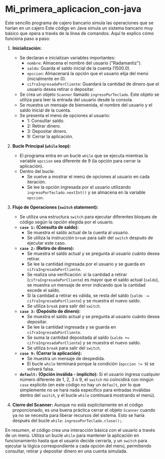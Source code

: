 # Mi_primera_aplicacion_con-java
Este sencillo programa de cajero bancario simula las operaciones que se harían en un cajero
Este código en Java simula un sistema bancario muy básico que opera a través de la línea de comandos. Aquí te explico cómo funciona paso a paso:

1.  **Inicialización:**
    * Se declaran e inicializan variables importantes:
        * `nombre`: Almacena el nombre del usuario ("Radamantiz").
        * `saldo`: Guarda el saldo inicial de la cuenta (1500.0).
        * `opccion`: Almacenará la opción que el usuario elija del menú (inicialmente en 0).
        * `cifraIngresadaPorCliente`: Guardará la cantidad de dinero que el usuario desea retirar o depositar.
    * Se crea un objeto `Scanner` llamado `ingresoPorTeclado`. Este objeto se utiliza para leer la entrada del usuario desde la consola.
    * Se muestra un mensaje de bienvenida, el nombre del usuario y el saldo inicial de la cuenta.
    * Se presenta el menú de opciones al usuario:
        * 1: Consultar saldo.
        * 2: Retirar dinero.
        * 3: Depositar dinero.
        * 9: Cerrar la aplicación.

2.  **Bucle Principal (`while` loop):**
    * El programa entra en un bucle `while` que se ejecuta mientras la variable `opccion` sea diferente de 9 (la opción para cerrar la aplicación).
    * Dentro del bucle:
        * Se vuelve a mostrar el menú de opciones al usuario en cada iteración.
        * Se lee la opción ingresada por el usuario utilizando `ingresoPorTeclado.nextInt()` y se almacena en la variable `opccion`.

3.  **Flujo de Operaciones (`switch` statement):**
    * Se utiliza una estructura `switch` para ejecutar diferentes bloques de código según la opción elegida por el usuario.
    * **`case 1:` (Consulta de saldo):**
        * Se muestra el saldo actual de la cuenta al usuario.
        * Se utiliza la instrucción `break` para salir del `switch` después de ejecutar este caso.
    * **`case 2:` (Retiro de dinero):**
        * Se muestra el saldo actual y se pregunta al usuario cuánto desea retirar.
        * Se lee la cantidad ingresada por el usuario y se guarda en `cifraIngresadaPorCliente`.
        * Se realiza una verificación: si la cantidad a retirar (`cifraIngresadaPorCliente`) es mayor que el saldo actual (`saldo`), se muestra un mensaje de error indicando que la cantidad excede el saldo.
        * Si la cantidad a retirar es válida, se resta del saldo (`saldo -= cifraIngresadaPorCliente`) y se muestra el nuevo saldo.
        * Se utiliza `break` para salir del `switch`.
    * **`case 3:` (Depósito de dinero):**
        * Se muestra el saldo actual y se pregunta al usuario cuánto desea depositar.
        * Se lee la cantidad ingresada y se guarda en `cifraIngresadaPorCliente`.
        * Se suma la cantidad depositada al saldo (`saldo += cifraIngresadaPorCliente`) y se muestra el nuevo saldo.
        * Se utiliza `break` para salir del `switch`.
    * **`case 9:` (Cerrar la aplicación):**
        * Se muestra un mensaje de despedida.
        * El bucle `while` terminará porque la condición (`opccion != 9`) se volverá falsa.
    * **`default:` (Opción inválida - implícito):** Si el usuario ingresa cualquier número diferente de 1, 2, 3 o 9, el `switch` no coincidirá con ningún `case` explícito (en este código no hay un `default`, por lo que simplemente no se hará nada específico para entradas inválidas dentro del `switch`, y el bucle `while` continuará mostrando el menú).

4.  **Cierre del Scanner:** Aunque no está explícitamente en el código proporcionado, es una buena práctica cerrar el objeto `Scanner` cuando ya no se necesita para liberar recursos del sistema. Esto se haría después del bucle `while`: `ingresoPorTeclado.close();`.

En resumen, el código crea una interacción básica con el usuario a través de un menú. Utiliza un bucle `while` para mantener la aplicación en funcionamiento hasta que el usuario decide cerrarla, y un `switch` para ejecutar la lógica correspondiente a cada opción del menú, permitiendo consultar, retirar y depositar dinero en una cuenta simulada.





